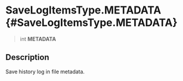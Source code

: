 SaveLogItemsType.METADATA {#SaveLogItemsType.METADATA}
=========================

> int **METADATA**

Description
-----------

Save history log in file metadata.
